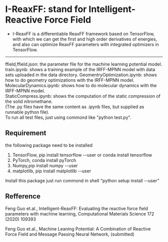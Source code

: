 # I-ReaxFF: stand for Intelligent-Reactive Force Field

- I-ReaxFF is a differentiable ReaxFF framework based on TensorFlow, with which we can get the first and high order derivatives of energies, and also can optimize ReaxFF parameters with integrated optimizers in TensorFlow.
---

ffield,ffield.json: the parameter file for the machine learning potential model.
train.ipynb: shows a training example of the IRFF-MPNN model with data sets uploaded in the data directory.
GeomentryOptimization.ipynb: shows how to do geometry optimizations with the IRFF-MPNN model.    
MolecularDynamics.ipynb: shows how to do molecular dynamics with the IRFF-MPNN model.  
StaticCompress.ipynb: shows the computation of the static compression of the solid nitromethane.   
(The .py files have the same content as .ipynb files, but supplied as runnable python file).   
To run all test files, just using commond like "python test.py".

## Requirement
 the following package need to be installed
1. TensorFlow, pip install tensorflow --user or conda install tensorflow
2. PyTorch, conda install pyTorch
3. Numpy,pip install numpy --user
4. matplotlib, pip install matplotlib --user

Install this package just run commond in shell "python setup install --user"


## Refference
Feng Guo et.al., Intelligent-ReaxFF: Evaluating the reactive force field parameters with machine
learning, Computational Materials Science 172 (2020) 109393 

Feng Guo et.al., Machine Leaning Potential: A Combination of Reactive Force Field and Message Passing Neural Network, (submitted)

